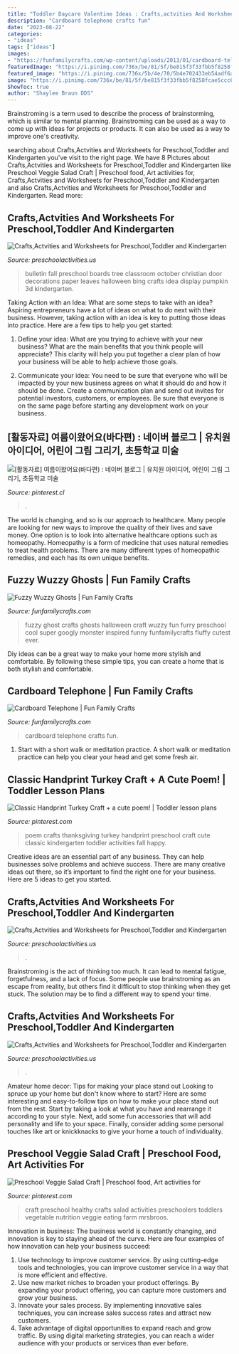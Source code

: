 ```yaml
---
title: "Toddler Daycare Valentine Ideas : Crafts,actvities And Worksheets For Preschool,toddler And Kindergarten"
description: "Cardboard telephone crafts fun"
date: "2023-08-22"
categories:
- "ideas"
tags: ["ideas"]
images:
- "https://funfamilycrafts.com/wp-content/uploads/2013/01/cardboard-telephone.jpg"
featuredImage: "https://i.pinimg.com/736x/be/81/5f/be815f3f33fbb5f8258fcae5ccc62e4f--veggies-salad.jpg"
featured_image: "https://i.pinimg.com/736x/5b/4e/70/5b4e702433eb54adf6a87b433a00885a--kindergarten-thanksgiving-thanksgiving-crafts.jpg"
image: "https://i.pinimg.com/736x/be/81/5f/be815f3f33fbb5f8258fcae5ccc62e4f--veggies-salad.jpg"
ShowToc: true
author: "Shaylee Braun DDS"
---
```



Brainstroming is a term used to describe the process of brainstorming, which is similar to mental planning. Brainstroming can be used as a way to come up with ideas for projects or products. It can also be used as a way to improve one's creativity.

	

		
searching about Crafts,Actvities and Worksheets for Preschool,Toddler and Kindergarten you've visit to the right page. We have 8 Pictures about Crafts,Actvities and Worksheets for Preschool,Toddler and Kindergarten like Preschool Veggie Salad Craft | Preschool food, Art activities for, Crafts,Actvities and Worksheets for Preschool,Toddler and Kindergarten and also Crafts,Actvities and Worksheets for Preschool,Toddler and Kindergarten. Read more:
		
    
## Crafts,Actvities And Worksheets For Preschool,Toddler And Kindergarten

<img loading=lazy src="http://www.preschoolactivities.us/wp-content/uploads/2015/08/fall-tree-bulletin-board-5.jpg" onerror="this.onerror=null;this.src='https://tse2.mm.bing.net/th?id=OIP.dlDnVEIvd0t81M_tK9QfeAHaJ4&amp;pid=15.1';" alt="Crafts,Actvities and Worksheets for Preschool,Toddler and Kindergarten">

_Source: preschoolactivities.us_

>bulletin fall preschool boards tree classroom october christian door decorations paper leaves halloween bing crafts idea display pumpkin 3d kindergarten. 

	

Taking Action with an Idea: What are some steps to take with an idea?
Aspiring entrepreneurs have a lot of ideas on what to do next with their business. However, taking action with an idea is key to putting those ideas into practice. Here are a few tips to help you get started:
1. Define your idea: What are you trying to achieve with your new business? What are the main benefits that you think people will appreciate? This clarity will help you put together a clear plan of how your business will be able to help achieve those goals.

2. Communicate your idea: You need to be sure that everyone who will be impacted by your new business agrees on what it should do and how it should be done. Create a communication plan and send out invites for potential investors, customers, or employees. Be sure that everyone is on the same page before starting any development work on your business.


    
## [활동자료] 여름이왔어요(바다편) : 네이버 블로그 | 유치원 아이디어, 어린이 그림 그리기, 초등학교 미술

<img loading=lazy src="https://i.pinimg.com/736x/6c/8c/58/6c8c5815f69f75f7dac3b34165fdb041.jpg" onerror="this.onerror=null;this.src='https://tse4.mm.bing.net/th?id=OIP.lt2u5wd4fXnQXmomU3ul8gHaJ4&amp;pid=15.1';" alt="[활동자료] 여름이왔어요(바다편) : 네이버 블로그 | 유치원 아이디어, 어린이 그림 그리기, 초등학교 미술">

_Source: pinterest.cl_

>. 

	

The world is changing, and so is our approach to healthcare. Many people are looking for new ways to improve the quality of their lives and save money. One option is to look into alternative healthcare options such as homeopathy. Homeopathy is a form of medicine that uses natural remedies to treat health problems. There are many different types of homeopathic remedies, and each has its own unique benefits.

    
## Fuzzy Wuzzy Ghosts | Fun Family Crafts

<img loading=lazy src="https://funfamilycrafts.com/wp-content/uploads/2011/07/fuzzy-ghosts.jpg" onerror="this.onerror=null;this.src='https://tse4.mm.bing.net/th?id=OIP.I_gTPgeVFNEuIgcsLgjOugHaGM&amp;pid=15.1';" alt="Fuzzy Wuzzy Ghosts | Fun Family Crafts">

_Source: funfamilycrafts.com_

>fuzzy ghost crafts ghosts halloween craft wuzzy fun furry preschool cool super googly monster inspired funny funfamilycrafts fluffy cutest ever. 

	

Diy ideas can be a great way to make your home more stylish and comfortable. By following these simple tips, you can create a home that is both stylish and comfortable.

    
## Cardboard Telephone | Fun Family Crafts

<img loading=lazy src="https://funfamilycrafts.com/wp-content/uploads/2013/01/cardboard-telephone.jpg" onerror="this.onerror=null;this.src='https://tse3.mm.bing.net/th?id=OIP.dnnvmJ1CWq1cThNcdOGxGwHaKA&amp;pid=15.1';" alt="Cardboard Telephone | Fun Family Crafts">

_Source: funfamilycrafts.com_

>cardboard telephone crafts fun. 

	

1. Start with a short walk or meditation practice. A short walk or meditation practice can help you clear your head and get some fresh air.

    
## Classic Handprint Turkey Craft + A Cute Poem! | Toddler Lesson Plans

<img loading=lazy src="https://i.pinimg.com/736x/5b/4e/70/5b4e702433eb54adf6a87b433a00885a--kindergarten-thanksgiving-thanksgiving-crafts.jpg" onerror="this.onerror=null;this.src='https://tse2.mm.bing.net/th?id=OIP.mN6egr7_xqkRcE_cwCgwngHaJ6&amp;pid=15.1';" alt="Classic Handprint Turkey Craft + a cute poem! | Toddler lesson plans">

_Source: pinterest.com_

>poem crafts thanksgiving turkey handprint preschool craft cute classic kindergarten toddler activities fall happy. 

	

Creative ideas are an essential part of any business. They can help businesses solve problems and achieve success. There are many creative ideas out there, so it’s important to find the right one for your business. Here are 5 ideas to get you started.

    
## Crafts,Actvities And Worksheets For Preschool,Toddler And Kindergarten

<img loading=lazy src="https://www.preschoolactivities.us/wp-content/uploads/2015/09/November-bulletin-board.jpg" onerror="this.onerror=null;this.src='https://tse3.mm.bing.net/th?id=OIP.urZrOTDOUyosQvGjfPjtDgHaJ4&amp;pid=15.1';" alt="Crafts,Actvities and Worksheets for Preschool,Toddler and Kindergarten">

_Source: preschoolactivities.us_

>. 

	

Brainstroming is the act of thinking too much. It can lead to mental fatigue, forgetfulness, and a lack of focus. Some people use brainstroming as an escape from reality, but others find it difficult to stop thinking when they get stuck. The solution may be to find a different way to spend your time.

    
## Crafts,Actvities And Worksheets For Preschool,Toddler And Kindergarten

<img loading=lazy src="https://www.preschoolactivities.us/wp-content/uploads/2015/07/sun-craft.jpg" onerror="this.onerror=null;this.src='https://tse3.mm.bing.net/th?id=OIP.9YXTXKTIxYEUsQP07AIxYwHaJ3&amp;pid=15.1';" alt="Crafts,Actvities and Worksheets for Preschool,Toddler and Kindergarten">

_Source: preschoolactivities.us_

>. 

	

Amateur home decor: Tips for making your place stand out
Looking to spruce up your home but don't know where to start? Here are some interesting and easy-to-follow tips on how to make your place stand out from the rest. Start by taking a look at what you have and rearrange it according to your style. Next, add some fun accessories that will add personality and life to your space. Finally, consider adding some personal touches like art or knickknacks to give your home a touch of individuality.

    
## Preschool Veggie Salad Craft | Preschool Food, Art Activities For

<img loading=lazy src="https://i.pinimg.com/736x/be/81/5f/be815f3f33fbb5f8258fcae5ccc62e4f--veggies-salad.jpg" onerror="this.onerror=null;this.src='https://tse1.mm.bing.net/th?id=OIP.7EpFIlnjQCQjbJcIuNciVAHaJ3&amp;pid=15.1';" alt="Preschool Veggie Salad Craft | Preschool food, Art activities for">

_Source: pinterest.com_

>craft preschool healthy crafts salad activities preschoolers toddlers vegetable nutrition veggie eating farm mrsbroos. 

	

Innovation in business:
The business world is constantly changing, and innovation is key to staying ahead of the curve. Here are four examples of how innovation can help your business succeed: 
1. Use technology to improve customer service. By using cutting-edge tools and technologies, you can improve customer service in a way that is more efficient and effective.
2. Use new market niches to broaden your product offerings. By expanding your product offering, you can capture more customers and grow your business. 
3. Innovate your sales process. By implementing innovative sales techniques, you can increase sales success rates and attract new customers. 
4. Take advantage of digital opportunities to expand reach and grow traffic. By using digital marketing strategies, you can reach a wider audience with your products or services than ever before.

